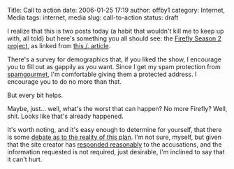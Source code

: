 Title: Call to action
date: 2006-01-25 17:19
author: offby1
category: Internet, Media
tags: internet, media
slug: call-to-action
status: draft

I realize that this is two posts today (a habit that wouldn't kill me to keep up with, all told) but here's something you all should see: the [Firefly Season 2 project](http://www.fireflyseason2.com/index.asp), as linked from [this /. article](http://slashdot.org/article.pl?sid=06/01/25/2146257).

There's a survey for demographics that, if you liked the show, I encourage you to fill out as gappily as you want. Since I get my spam protection from [spamgourmet](http://www.spamgourmet.com/), I'm comfortable giving them a protected address. I encourage you to do no more than that.

But every bit helps.

Maybe, just\... well, what's the worst that can happen? No more Firefly? Well, shit. Looks like that's already happened.

It's worth noting, and it's easy enough to determine for yourself, that there is some [debate as to the reality of this plan](http://whedonesque.com/comments/9347). I'm not sure, myself, but given that the site creator has [responded reasonably](http://www.serenitymovie.org/browncoats/forums/viewtopic.php?t=1580) to the accusations, and the information requested is not required, just desirable, I'm inclined to say that it can't hurt.
